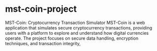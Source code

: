 # mst-coin-project
MST-Coin: Cryptocurrency Transaction Simulator MST-Coin is a web application that simulates secure cryptocurrency transactions, providing users with a platform to explore and understand how digital currencies operate. The project focuses on secure data handling, encryption techniques, and transaction integrity, 
